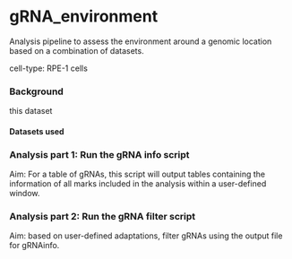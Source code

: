 # gRNA_environment

Analysis pipeline to assess the environment around a genomic location based on a combination of datasets. 

cell-type: RPE-1 cells

### Background
this dataset


#### Datasets used




### Analysis part 1: Run the gRNA info script
Aim: For a table of gRNAs, this script will output tables containing the information of all marks included in the analysis within a user-defined window. 

### Analysis part 2: Run the gRNA filter script
Aim: based on user-defined adaptations, filter gRNAs using the output file for gRNAinfo.  
